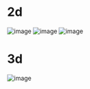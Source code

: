 # 2d
![image](https://github.com/user-attachments/assets/966d34a7-4172-41c9-997d-977b91b8460d)
![image](https://github.com/user-attachments/assets/ae5cd632-6bde-46d4-8984-33142cb469ec)
![image](https://github.com/user-attachments/assets/f649ce4b-4da3-452f-a526-365f9098fa12)


# 3d
![image](https://github.com/user-attachments/assets/4d8a76ab-f7ba-44e4-8828-7578fea115f6)
